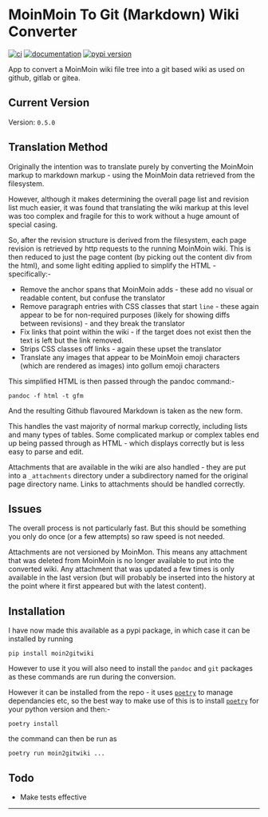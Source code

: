 # MoinMoin To Git (Markdown) Wiki Converter

[![ci](https://img.shields.io/travis/com/nigelm/moin2gitwiki.svg)](https://travis-ci.com/nigelm/moin2gitwiki)
[![documentation](https://img.shields.io/badge/docs-mkdocs%20material-blue.svg?style=flat)](https://nigelm.github.io/moin2gitwiki/)
[![pypi version](https://img.shields.io/pypi/v/moin2gitwiki.svg)](https://pypi.python.org/pypi/moin2gitwiki)

App to convert a MoinMoin wiki file tree into a git based wiki as used on
github, gitlab or gitea.

## Current Version

Version: `0.5.0`

## Translation Method

Originally the intention was to translate purely by converting the MoinMoin
markup to markdown markup - using the MoinMoin data retrieved from the
filesystem.

However, although it makes determining the overall page list and revision list
much easier, it was found that translating the wiki markup at this level was
too complex and fragile for this to work without a huge amount of special
casing.

So, after the revision structure is derived from the filesystem, each page
revision is retrieved by http requests to the running MoinMoin wiki.  This is
then reduced to just the page content (by picking out the content div from the
html), and some light editing applied to simplify the HTML - specifically:-

- Remove the anchor spans that MoinMoin adds - these add no visual or
  readable content, but confuse the translator
- Remove paragraph entries with CSS classes that start `line` - these
  again appear to be for non-required purposes (likely for showing diffs
  between revisions) - and they break the translator
- Fix links that point within the wiki - if the target does not exist
  then the text is left but the link removed.
- Strips CSS classes off links - again these upset the translator
- Translate any images that appear to be MoinMoin emoji characters (which
  are rendered as images) into gollum emoji characters

This simplified HTML is then passed through the pandoc command:-

    pandoc -f html -t gfm

And the resulting Github flavoured Markdown is taken as the new form.

This handles the vast majority of normal markup correctly, including lists and
many types of tables.  Some complicated markup or complex tables end up being
passed through as HTML - which displays correctly but is less easy to parse
and edit.

Attachments that are available in the wiki are also handled - they are put
into a `_attachments` directory under a subdirectory named for the original
page directory name.  Links to attachments should be handled correctly.

## Issues

The overall process is not particularly fast.  But this should be something
you only do once (or a few attempts) so raw speed is not needed.

Attachments are not versioned by MoinMon.  This means any attachment that was
deleted from MoinMoin is no longer available to put into the converted wiki.
Any attachment that was updated a few times is only available in the last
version (but will probably be inserted into the history at the point where it
first appeared but with the latest content).

## Installation

I have now made this available as a pypi package, in which case it can be
installed by running

    pip install moin2gitwiki

However to use it you will also need to install the `pandoc` and `git`
packages as these commands are run during the conversion.

However it can be installed from the repo - it uses
[`poetry`](https://python-poetry.org/) to manage dependancies etc, so the best
way to make use of this is to install [`poetry`](https://python-poetry.org/)
for your python version and then:-

    poetry install

the command can then be run as

    poetry run moin2gitwiki ...

## Todo

- Make tests effective

----
